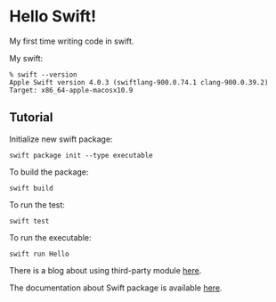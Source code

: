 # Hello Swift!
My first time writing code in swift.

My swift:

    % swift --version
    Apple Swift version 4.0.3 (swiftlang-900.0.74.1 clang-900.0.39.2)
    Target: x86_64-apple-macosx10.9

## Tutorial
Initialize new swift package:

    swift package init --type executable

To build the package:

    swift build

To run the test:

    swift test

To run the executable:

    swift run Hello

There is a blog about using third-party
module [here](https://evgenii.com/blog/distributing-your-library-with-swift-package-manager/).

The documentation about Swift package is available [here](https://github.com/apple/swift-package-manager/tree/master/Documentation).